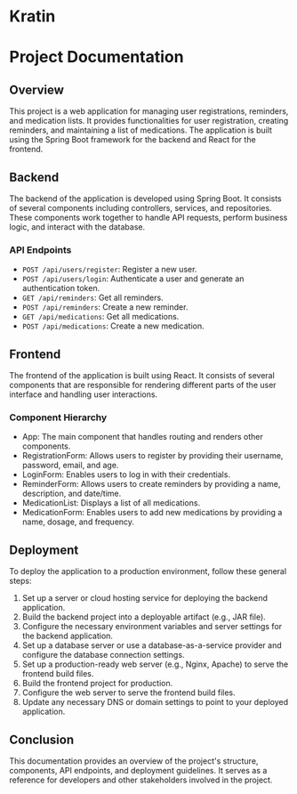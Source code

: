 # Kratin
# Project Documentation

## Overview
This project is a web application for managing user registrations, reminders, and medication lists. It provides functionalities for user registration, creating reminders, and maintaining a list of medications. The application is built using the Spring Boot framework for the backend and React for the frontend.

## Backend
The backend of the application is developed using Spring Boot. It consists of several components including controllers, services, and repositories. These components work together to handle API requests, perform business logic, and interact with the database.

### API Endpoints
- `POST /api/users/register`: Register a new user.
- `POST /api/users/login`: Authenticate a user and generate an authentication token.
- `GET /api/reminders`: Get all reminders.
- `POST /api/reminders`: Create a new reminder.
- `GET /api/medications`: Get all medications.
- `POST /api/medications`: Create a new medication.

## Frontend
The frontend of the application is built using React. It consists of several components that are responsible for rendering different parts of the user interface and handling user interactions.

### Component Hierarchy
- App: The main component that handles routing and renders other components.
- RegistrationForm: Allows users to register by providing their username, password, email, and age.
- LoginForm: Enables users to log in with their credentials.
- ReminderForm: Allows users to create reminders by providing a name, description, and date/time.
- MedicationList: Displays a list of all medications.
- MedicationForm: Enables users to add new medications by providing a name, dosage, and frequency.

## Deployment
To deploy the application to a production environment, follow these general steps:
1. Set up a server or cloud hosting service for deploying the backend application.
2. Build the backend project into a deployable artifact (e.g., JAR file).
3. Configure the necessary environment variables and server settings for the backend application.
4. Set up a database server or use a database-as-a-service provider and configure the database connection settings.
5. Set up a production-ready web server (e.g., Nginx, Apache) to serve the frontend build files.
6. Build the frontend project for production.
7. Configure the web server to serve the frontend build files.
8. Update any necessary DNS or domain settings to point to your deployed application.

## Conclusion
This documentation provides an overview of the project's structure, components, API endpoints,
 and deployment guidelines. It serves as a reference for developers and other stakeholders involved 
in the project.
